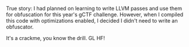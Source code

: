 True story: I had planned on learning to write LLVM passes
and use them for obfuscation for this year's gCTF challenge.
However, when I compiled this code with optimizations enabled,
I decided I didn't need to write an obfuscator.

It's a crackme, you know the drill. GL HF!
